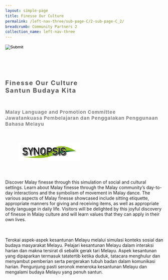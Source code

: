 ```yaml
---
layout: simple-page
title: Finesse Our Culture
permalink: /left-nav-three/sub-page-C/2-sub-page-C_2/
breadcrumb: Community Partners 2
collection_name: left-nav-three
---
```




<input type="image" name="btnBack" id="btnBack" onclick="goBack()" src="/images/btnBack.png" style="height:70px;">


<link href="/misc/bootstrap.min.css" rel="stylesheet" />
<link href="/misc/Site.css" rel="stylesheet" />
<style>
    .divSPMain {
        padding: 20px;
        padding-top: 20px;
        text-align: justify;
        border-radius: 20px;
    }
    .divSPInfo {
        padding-top: 1px;
    }
</style>

<script>
        function goBack() {
          window.history.back();
        }
        </script>
        
<div id="PanelSess">
    <div class="col-md-12" style="padding-top: 40px;">
                    <span id="lblTitle_EL" style="font-weight: bold; font-size: 20px; letter-spacing: 2px; color: #525252">Finesse Our Culture <br>Santun Budaya Kita </span>
                </div>
                <div class="col-md-12" style="padding-top: 30px;">
                    <b style="font-size: 17px; color: #525252; display: none;">SCHOOL / ORGANISATION</b><br />
                    <span id="lblOrg_EL" style="font-weight: bold; font-size: 15px; letter-spacing: 1px; color: #7f7f7f">Malay Language and Promotion Committee <br>Jawatankuasa Pembelajaran   dan Penggalakan Penggunaan Bahasa Melayu</span>
                </div>
    <div class="row divSPMain">
        <h2 style="text-decoration: underline; padding-left: 20px;">
            <img src="/images/sessions/HderSynopsis.png" style="height: 60px;width:199px;" /></h2>
        <div class="col-md-2">
        </div>
    </div>
    <div class="col-md-2">
    </div>
 <div class="divSPInfo col-md-10">
                        <div class="col-md-12">
                            <span id="lblSynosis_EL"><p>Discover Malay finesse through this simulation of social and cultural settings. Learn about Malay finesse through the Malay community’s day-to-day interactions and the symbolism of movement in Malay dance. The various aspects of Malay finesse showcased include sitting etiquette, appropriate manners for giving and receiving items, as well as appropriate body language in daily life. Visitors will be delighted by this joyful discovery of finesse in Malay culture and will learn values that they can apply in their own lives.</p></span>
                        </div>
                        <div class="col-md-12" style="padding-top: 20px;">
                            <span id="lblSynosis_OL"><p>Terokai aspek-aspek kesantunan Melayu melalui simulasi konteks sosial dan budaya masyarakat Melayu. Pelajari kesantunan Melayu dalam interaksi harian dan makna tersirat di sebalik gerak tari Melayu. Aspek kesantunan yang dipaparkan termasuk tatatertib ketika duduk, tatacara menghulur dan menyambut pemberian serta pergerakan tubuh badan dalam komunikasi harian. Pengunjung pasti seronok meneroka kesantunan Melayu dan mengalami budaya Melayu yang penuh santun.</p></span>
                        </div>
                    </div>

</div>
